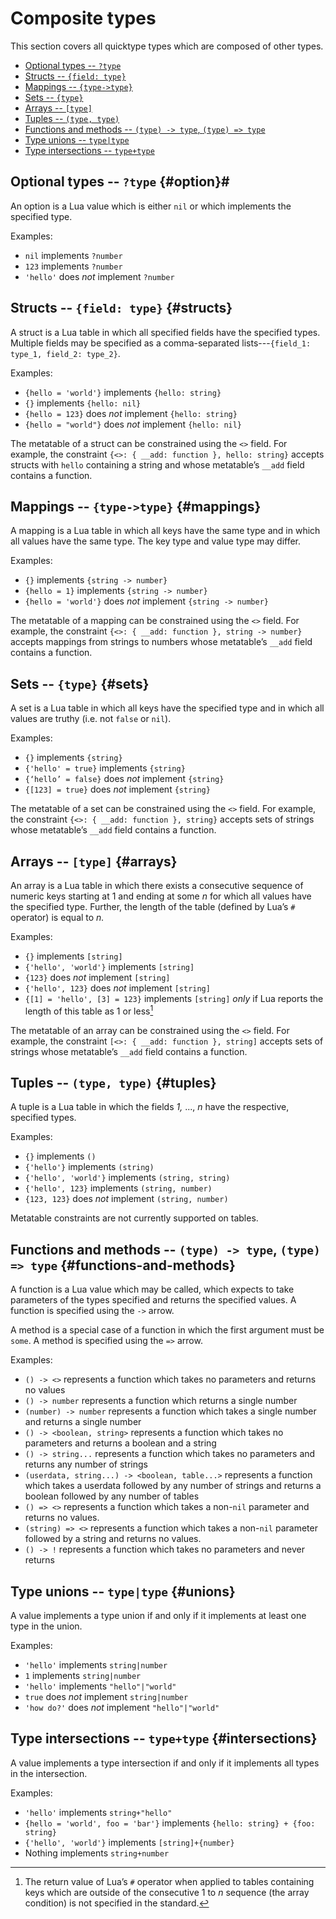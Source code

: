 # Composite types

This section covers all quicktype types which are composed of other types.

- [Optional types -- `?type`](#option)
- [Structs -- `{field: type}`](#structs)
- [Mappings -- `{type->type}`](#mappings)
- [Sets -- `{type}`](#sets)
- [Arrays -- `[type]`](#arrays)
- [Tuples -- `(type, type)`](#tuples)
- [Functions and methods -- `(type) -> type`, `(type) => type`](#functions-and-methods)
- [Type unions -- `type|type`](#unions)
- [Type intersections -- `type+type`](#intersections)

## Optional types -- `?type` {#option}#

An option is a Lua value which is either `nil` or which implements the specified type.

Examples:

- `nil` implements `?number`
- `123` implements `?number`
- `'hello'` does _not_ implement `?number`

## Structs -- `{field: type}` {#structs}

A struct is a Lua table in which all specified fields have the specified types.
Multiple fields may be specified as a comma-separated lists---`{field_1: type_1, field_2: type_2}`.

Examples:

- `{hello = 'world'}` implements `{hello: string}`
- `{}` implements `{hello: nil}`
- `{hello = 123}` does _not_ implement `{hello: string}`
- `{hello = "world"}` does _not_ implement `{hello: nil}`

The metatable of a struct can be constrained using the `<>` field.
For example, the constraint `{<>: { __add: function }, hello: string}` accepts structs with `hello` containing a string and whose metatable’s `__add` field contains a function.

## Mappings -- `{type->type}` {#mappings}

A mapping is a Lua table in which all keys have the same type and in which all values have the same type. The key type and value type may differ.

Examples:

- `{}` implements `{string -> number}`
- `{hello = 1}` implements `{string -> number}`
- `{hello = 'world'}` does _not_ implement `{string -> number}`

The metatable of a mapping can be constrained using the `<>` field.
For example, the constraint `{<>: { __add: function }, string -> number}` accepts mappings from strings to numbers whose metatable’s `__add` field contains a function.

## Sets -- `{type}` {#sets}

A set is a Lua table in which all keys have the specified type and in which all values are truthy (i.e. not `false` or `nil`).

Examples:

- `{}` implements `{string}`
- `{'hello' = true}` implements `{string}`
- `{‘hello’ = false}` does _not_ implement `{string}`
- `{[123] = true}` does _not_ implement `{string}`

The metatable of a set can be constrained using the `<>` field.
For example, the constraint `{<>: { __add: function }, string}` accepts sets of strings whose metatable’s `__add` field contains a function.

## Arrays -- `[type]` {#arrays}

An array is a Lua table in which there exists a consecutive sequence of numeric keys starting at 1 and ending at some _n_ for which all values have the specified type.
Further, the length of the table (defined by Lua’s `#` operator) is equal to _n._

Examples:

- `{}` implements `[string]`
- `{'hello', 'world'}` implements `[string]`
- `{123}` does _not_ implement `[string]`
- `{'hello', 123}` does _not_ implement `[string]`
- `{[1] = 'hello', [3] = 123}` implements `[string]` _only_ if Lua reports the length of this table as 1 or less[^len-note]

The metatable of an array can be constrained using the `<>` field.
For example, the constraint `[<>: { __add: function }, string]` accepts sets of strings whose metatable’s `__add` field contains a function.

## Tuples -- `(type, type)` {#tuples}

A tuple is a Lua table in which the fields _1,_ ..., _n_ have the respective, specified types.

Examples:

- `{}` implements `()`
- `{'hello'}` implements `(string)`
- `{'hello', 'world'}` implements `(string, string)`
- `{'hello', 123}` implements `(string, number)`
- `{123, 123}` does _not_ implement `(string, number)`

Metatable constraints are not currently supported on tables.

## Functions and methods -- `(type) -> type`, `(type) => type` {#functions-and-methods}

A function is a Lua value which may be called, which expects to take parameters of the types specified and returns the specified values.
A function is specified using the `->` arrow.

A method is a special case of a function in which the first argument must be `some`.
A method is specified using the `=>` arrow.

Examples:

- `() -> <>` represents a function which takes no parameters and returns no values
- `() -> number` represents a function which returns a single number
- `(number) -> number` represents a function which takes a single number and returns a single number
- `() -> <boolean, string>` represents a function which takes no parameters and returns a boolean and a string
- `() -> string...` represents a function which takes no parameters and returns any number of strings
- `(userdata, string...) -> <boolean, table...>` represents a function which takes a userdata followed by any number of strings and returns a boolean followed by any number of tables
- `() => <>` represents a function which takes a non-`nil` parameter and returns no values.
- `(string) => <>` represents a function which takes a non-`nil` parameter followed by a string and returns no values.
- `() -> !` represents a function which takes no parameters and never returns

## Type unions -- `type|type` {#unions}

A value implements a type union if and only if it implements at least one type in the union.

Examples:

- `'hello'` implements `string|number`
- `1` implements `string|number`
- `'hello'` implements `"hello"|"world"`
- `true` does _not_ implement `string|number`
- `'how do?'` does _not_ implement `"hello"|"world"`

## Type intersections -- `type+type` {#intersections}

A value implements a type intersection if and only if it implements all types in the intersection.

Examples:

- `'hello'` implements `string+"hello"`
- `{hello = 'world', foo = 'bar'}` implements `{hello: string} + {foo: string}`
- `{'hello', 'world'}` implements `[string]+{number}`
- Nothing implements `string+number`

[^len-note]: The return value of Lua’s `#` operator when applied to tables containing keys which are outside of the consecutive 1 to _n_ sequence (the array condition) is not specified in the standard.
